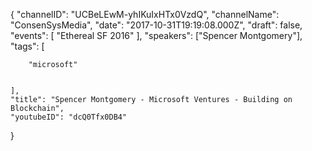 {
    "channelID": "UCBeLEwM-yhIKuIxHTx0VzdQ",
    "channelName": "ConsenSysMedia",
    "date": "2017-10-31T19:19:08.000Z",
    "draft": false,
    "events": [
        "Ethereal SF 2016"
    ],
    "speakers": ["Spencer Montgomery"],
    "tags": [

        "microsoft"


    ],
    "title": "Spencer Montgomery - Microsoft Ventures - Building on Blockchain",
    "youtubeID": "dcQ0Tfx0DB4"
}

